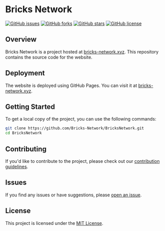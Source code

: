 # Bricks Network

[![GitHub issues](https://img.shields.io/github/issues/Bricks-Network/BricksNetwork)](https://github.com/Bricks-Network/BricksNetwork/issues)
[![GitHub forks](https://img.shields.io/github/forks/Bricks-Network/BricksNetwork)](https://github.com/Bricks-Network/BricksNetwork/network)
[![GitHub stars](https://img.shields.io/github/stars/Bricks-Network/BricksNetwork)](https://github.com/Bricks-Network/BricksNetwork/stargazers)
[![GitHub license](https://img.shields.io/github/license/Bricks-Network/BricksNetwork)](https://github.com/Bricks-Network/BricksNetwork/blob/main/LICENSE)

## Overview

Bricks Network is a project hosted at [bricks-network.xyz](https://bricks-network.xyz/). This repository contains the source code for the website.

## Deployment

The website is deployed using GitHub Pages. You can visit it at [bricks-network.xyz](https://bricks-network.xyz/).

## Getting Started

To get a local copy of the project, you can use the following commands:

```bash
git clone https://github.com/Bricks-Network/BricksNetwork.git
cd BricksNetwork
```

## Contributing

If you'd like to contribute to the project, please check out our [contribution guidelines](CONTRIBUTING.md).

## Issues

If you find any issues or have suggestions, please [open an issue](https://github.com/Bricks-Network/BricksNetwork/issues).

## License

This project is licensed under the [MIT License](LICENSE).
